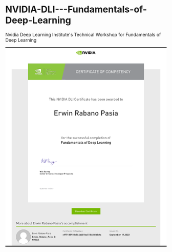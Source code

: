 
# NVIDIA-DLI---Fundamentals-of-Deep-Learning
Nvidia Deep Learning Institute's Technical Workshop for Fundamentals of Deep Learning

<p style="text-align:center">
    <a href="https://www.nvidia.com/en-us/training/instructor-led-workshops/fundamentals-of-deep-learning/" target="_blank">
    <img src="https://github.com/erwinpasia/NVIDIA-DLI---Fundamentals-of-Deep-Learning/blob/main/images/NVIDIA%20DLI%20-%20Fundamentals%20of%20Deep%20Learning.png" alt="IBM Data Science Professional Certificate"  />
    </a>
</p>


